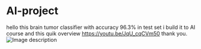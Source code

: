 # AI-project
hello this brain tumor classifier with accuracy 96.3% in test set i build it to AI course and this quik overview https://youtu.be/JqU_cqCVm50
thank you.
![Image description](https://drive.google.com/open?id=1hmL3VWC5m3ySdBabbvJVJsqicHLd299D)
